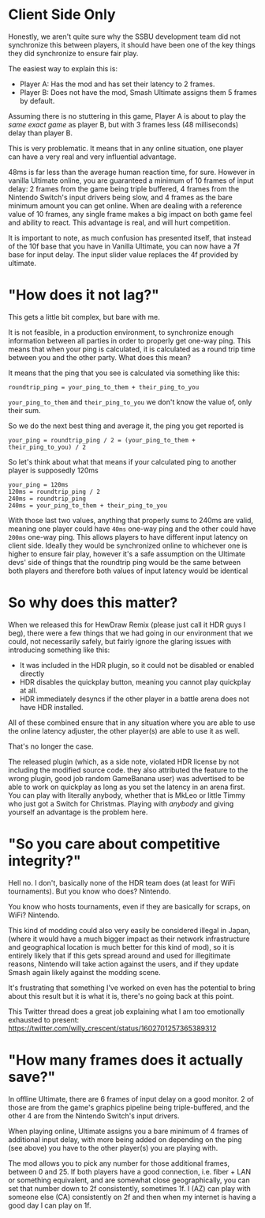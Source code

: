 # Client Side Only
Honestly, we aren't quite sure why the SSBU development team did not synchronize this between players, it should have been one of the key things they did synchronize to ensure fair play.

The easiest way to explain this is:
- Player A: Has the mod and has set their latency to 2 frames.
- Player B: Does not have the mod, Smash Ultimate assigns them 5 frames by default.

Assuming there is no stuttering in this game, Player A is about to play the *same exact game* as player B, but with 3 frames less (48 milliseconds) delay than player B.

This is very problematic. It means that in any online situation, one player can have a very real and very influential advantage.

48ms is far less than the average human reaction time, for sure. However in vanilla Ultimate online, you are guaranteed a minimum of 10 frames of input delay: 2 frames from the game being triple buffered, 4 frames from the Nintendo Switch's input drivers being slow, and 4 frames as the bare minimum amount you can get online. When are dealing with a reference value of 10 frames, any single frame makes a big impact on both game feel and ability to react. This advantage is real, and will hurt competition.

It is important to note, as much confusion has presented itself, that instead of the 10f base that you have in Vanilla Ultimate, you can now have a 7f base for input delay. The input slider value replaces the 4f provided by ultimate.

# "How does it not lag?"
This gets a little bit complex, but bare with me.

It is not feasible, in a production environment, to synchronize enough information between all parties in order to properly get one-way ping. This means that when your ping is calculated, it is calculated as a round trip time between you and the other party. What does this mean?

It means that the ping that you see is calculated via something like this:
```
roundtrip_ping = your_ping_to_them + their_ping_to_you
```
`your_ping_to_them` and `their_ping_to_you` we don't know the value of, only their sum.

So we do the next best thing and average it, the ping you get reported is
```
your_ping = roundtrip_ping / 2 = (your_ping_to_them + their_ping_to_you) / 2
```
So let's think about what that means if your calculated ping to another player is supposedly 120ms
```
your_ping = 120ms
120ms = roundtrip_ping / 2
240ms = roundtrip_ping
240ms = your_ping_to_them + their_ping_to_you
```

With those last two values, anything that properly sums to 240ms are valid, meaning one player could have `40ms` one-way ping and the other could have `200ms` one-way ping. This allows players to have different input latency on client side. Ideally they would be synchronized online to whichever one is higher to ensure fair play, however it's a safe assumption on the Ultimate devs' side of things that the roundtrip ping would be the same between both players and therefore both values of input latency would be identical

# So why does this matter?
When we released this for HewDraw Remix (please just call it HDR guys I beg), there were a few things that we had going in our environment that we could, not necessarily safely, but fairly ignore the glaring issues with introducing something like this:
- It was included in the HDR plugin, so it could not be disabled or enabled directly
- HDR disables the quickplay button, meaning you cannot play quickplay at all.
- HDR immediately desyncs if the other player in a battle arena does not have HDR installed.

All of these combined ensure that in any situation where you are able to use the online latency adjuster, the other player(s) are able to use it as well.

That's no longer the case.

The released plugin (which, as a side note, violated HDR license by not including the modified source code. they also attributed the feature to the wrong plugin, good job random GameBanana user) was advertised to be able to work on quickplay as long as you set the latency in an arena first. You can play with literally anybody, whether that is MkLeo or little Timmy who just got a Switch for Christmas. Playing with *anybody* and giving yourself an advantage is the problem here.

# "So you care about competitive integrity?"
Hell no. I don't, basically none of the HDR team does (at least for WiFi tournaments). But you know who does? Nintendo.

You know who hosts tournaments, even if they are basically for scraps, on WiFi? Nintendo.

This kind of modding could also very easily be considered illegal in Japan, (where it would have a much bigger impact as their network infrastructure and geographical location is much better for this kind of mod), so it is entirely likely that if this gets spread around and used for illegitimate reasons, Nintendo will take action against the users, and if they update Smash again likely against the modding scene.

It's frustrating that something I've worked on even has the potential to bring about this result but it is what it is, there's no going back at this point.

This Twitter thread does a great job explaining what I am too emotionally exhausted to present: https://twitter.com/willy_crescent/status/1602701257365389312

# "How many frames does it actually save?"
In offline Ultimate, there are 6 frames of input delay on a good monitor. 2 of those are from the game's graphics pipeline being triple-buffered, and the other 4 are from the Nintendo Switch's input drivers.

When playing online, Ultimate assigns you a bare minimum of 4 frames of additional input delay, with more being added on depending on the ping (see above) you have to the other player(s) you are playing with.

The mod allows you to pick any number for those additional frames, between 0 and 25. If both players have a good connection, i.e. fiber + LAN or something equivalent, and are somewhat close geographically, you can set that number down to 2f consistently, sometimes 1f. I (AZ) can play with someone else (CA) consistently on 2f and then when my internet is having a good day I can play on 1f.
